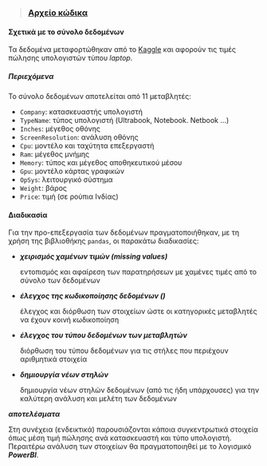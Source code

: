 

> ### [Αρχείο κώδικα](https://github.com/michailprev/Data-Analysis/blob/main/Pandas%20-%20Laptop%20Prices/laptops-notebook.ipynb)



#### Σχετικά με το σύνολο δεδομένων

Τα δεδομένα μεταφορτώθηκαν από το [Kaggle](https://www.kaggle.com/datasets/ehtishamsadiq/uncleaned-laptop-price-dataset) και αφορούν τις τιμές πώλησης υπολογιστών τύπου *laptop*.



##### **Περιεχόμενα**

Το σύνολο δεδομένων αποτελείται από 11 μεταβλητές:

- `Company`: κατασκευαστής υπολογιστή
- `TypeName`: τύπος υπολογιστή (Ultrabook, Notebook. Netbook ...)
- `Inches`: μέγεθος οθόνης
- `ScreenResolution`: ανάλυση οθόνης
- `Cpu`: μοντέλο και ταχύτητα επεξεργαστή
- `Ram`: μέγεθος μνήμης
- `Memory`: τύπος και μέγεθος αποθηκευτικού μέσου
- `Gpu`: μοντέλο κάρτας γραφικών
- `OpSys`: λειτουργικό σύστημα
- `Weight`: βάρος
- `Price`: τιμή (σε ρούπια Ινδίας)



#### Διαδικασία

Για την προ-επεξεργασία των δεδομένων πραγματοποιήθηκαν, με τη χρήση της βιβλιοθήκης `pandas`, οι παρακάτω διαδικασίες:

- ***χειρισμός χαμένων τιμών (missing values)***

  εντοπισμός και αφαίρεση των παρατηρήσεων με χαμένες τιμές από το σύνολο των δεδομένων

- ***έλεγχος της κωδικοποίησης δεδομένων ()***

  έλεγχος και διόρθωση των στοιχείων ώστε οι κατηγορικές μεταβλητές να έχουν κοινή κωδικοποίηση

- ***έλεγχος του τύπου δεδομένων των μεταβλητών***

  διόρθωση του τύπου δεδομένων για τις στήλες που περιέχουν αριθμητικά στοιχεία

- ***δημιουργία νέων στηλών***

  δημιουργία νέων στηλών δεδομένων (από τις ήδη υπάρχουσες) για την καλύτερη ανάλυση και μελέτη των δεδομένων



***αποτελέσματα***

Στη συνέχεια (ενδεικτικά) παρουσιάζονται κάποια συγκεντρωτικά στοιχεία όπως μέση τιμή πώλησης ανά κατασκευαστή και τύπο υπολογιστή. Περαιτέρω ανάλυση των στοιχείων θα πραγματοποιηθεί με το λογισμικό ***PowerBI***.





 